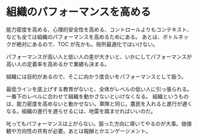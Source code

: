 # 組織のパフォーマンスを高める

能力密度を高める、心理的安全性を高める、コントロールよりもコンテキスト、なども全ては組織のパフォーマンスを高めるためにある。
あとは、ボトルネックが絶対にあるので、TOC が先かも。局所最適化ではいけない。

パフォーマンスが高い人と低い人の差が大きいと、いかにしてパフォーマンスが高い人の定着率を高めるかで業績も決まる。

組織には目的があるので、そこに向かう度合いをパフォーマンスとして扱う。

最低ラインを底上げする教育がないと、全体がレベルの低い人に引っ張られる。
一番下のレベルに合わせて組織を動かさないといけなくなる。
組織というものは、能力密度を高めないと動かせない。軍隊と同じ。農民を入れると進行が遅くなる。組織の進行を遅らせるには、地雷を踏ませればいいのだ。

叱ってもパフォーマンスは上がらない。狙った方向に導いてやるのが大事。価値観や方向性の共有が必要。あとは報酬とかエンゲージメント。
